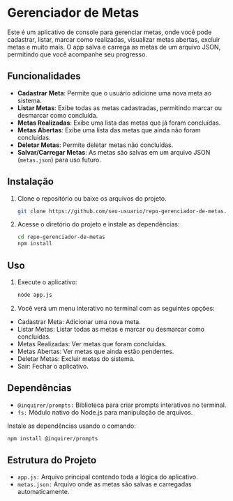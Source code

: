 # Gerenciador de Metas

Este é um aplicativo de console para gerenciar metas, onde você pode cadastrar, listar, marcar como realizadas, visualizar metas abertas, excluir metas e muito mais. O app salva e carrega as metas de um arquivo JSON, permitindo que você acompanhe seu progresso.

## Funcionalidades

- **Cadastrar Meta**: Permite que o usuário adicione uma nova meta ao sistema.
- **Listar Metas**: Exibe todas as metas cadastradas, permitindo marcar ou desmarcar como concluída.
- **Metas Realizadas**: Exibe uma lista das metas que já foram concluídas.
- **Metas Abertas**: Exibe uma lista das metas que ainda não foram concluídas.
- **Deletar Metas**: Permite deletar metas não concluídas.
- **Salvar/Carregar Metas**: As metas são salvas em um arquivo JSON (`metas.json`) para uso futuro.

## Instalação

1. Clone o repositório ou baixe os arquivos do projeto.
   
   ```bash
   git clone https://github.com/seu-usuario/repo-gerenciador-de-metas.git
   ```
2. Acesse o diretório do projeto e instale as dependências:

   ```bash
   cd repo-gerenciador-de-metas
   npm install
   ```
## Uso
1. Execute o aplicativo:

   ```bash
   node app.js
   ```

2. Você verá um menu interativo no terminal com as seguintes opções:

- Cadastrar Meta: Adicionar uma nova meta.
- Listar Metas: Listar todas as metas e marcar ou desmarcar como concluídas.
- Metas Realizadas: Ver metas que foram concluídas.
- Metas Abertas: Ver metas que ainda estão pendentes.
- Deletar Metas: Excluir metas do sistema.
- Sair: Fechar o aplicativo.

## Dependências

- `@inquirer/prompts:` Biblioteca para criar prompts interativos no terminal.
- `fs:` Módulo nativo do Node.js para manipulação de arquivos.

Instale as dependências usando o comando:

   ```bash
   npm install @inquirer/prompts
   ```
## Estrutura do Projeto

- `app.js:` Arquivo principal contendo toda a lógica do aplicativo.
- `metas.json:` Arquivo onde as metas são salvas e carregadas automaticamente.
